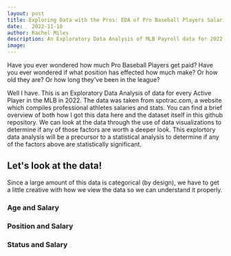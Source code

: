 ```yaml
---
layout: post
title: Exploring Data with the Pros: EDA of Pro Baseball Players Salaries
date:   2022-11-18
author: Rachel Miles
description: An Exploratory Data Analysis of MLB Payroll data for 2022!
image: 
---
```


Have you ever wondered how much Pro Baseball Players get paid? Have you ever wondered if what position has effected how much make? Or how old they are? Or how long they've been in the league? 

Well I have. This is an Exploratory Data Analysis of data for every Active Player in the MLB in 2022. The data was taken from spotrac.com, a website which compiles professional athletes salaries and stats. You can find a brief overview of both how I got this data here and the dataset itself in this github repository. We can look at the data through the use of data visualizations to determine if any of those factors are worth a deeper look. This explortory data analysis will be a precursor to a statistical analysis to determine if any of the factors above are statistically significant.

## Let's look at the data!

Since a large amount of this data is categorical (by design), we have to get a little creative with how we view the data so we can understand it properly. 

### Age and Salary



### Position and Salary


### Status and Salary 



